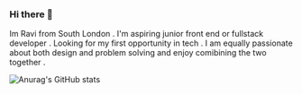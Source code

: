 ### Hi there 👋

Im Ravi from South London . I'm aspiring junior front end or fullstack developer . Looking for my first opportunity in tech . I am equally passionate about both design and problem solving and enjoy comibining the two together .

![Anurag's GitHub stats](https://github-readme-stats.vercel.app/api?username=rg460)
